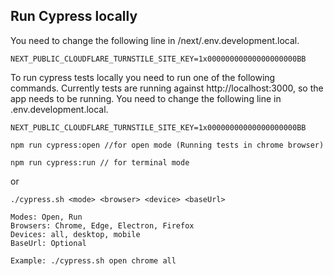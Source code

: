 ## Run Cypress locally

You need to change the following line in /next/.env.development.local.

```
NEXT_PUBLIC_CLOUDFLARE_TURNSTILE_SITE_KEY=1x00000000000000000000BB
```

To run cypress tests locally you need to run one of the following commands.
Currently tests are running against http://localhost:3000, so the app needs to be running. You need to change the following line in .env.development.local.

```
NEXT_PUBLIC_CLOUDFLARE_TURNSTILE_SITE_KEY=1x00000000000000000000BB
```

```
npm run cypress:open //for open mode (Running tests in chrome browser)
```

```
npm run cypress:run // for terminal mode
```

or

```
./cypress.sh <mode> <browser> <device> <baseUrl>

Modes: Open, Run
Browsers: Chrome, Edge, Electron, Firefox
Devices: all, desktop, mobile
BaseUrl: Optional

Example: ./cypress.sh open chrome all
```
